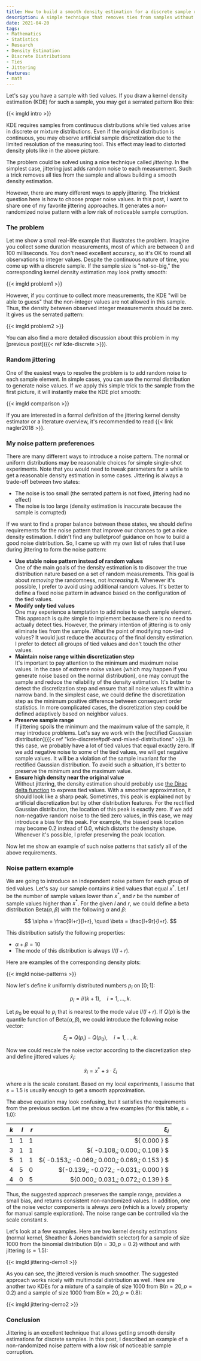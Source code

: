 ```yaml
---
title: How to build a smooth density estimation for a discrete sample using jittering
description: A simple technique that removes ties from samples without noticeable changes in density
date: 2021-04-20
tags:
- Mathematics
- Statistics
- Research
- Density Estimation
- Discrete Distributions
- Ties
- Jittering
features:
- math
---
```


Let's say you have a sample with tied values.
If you draw a kernel density estimation (KDE) for such a sample,
  you may get a serrated pattern like this:

{{< imgld intro >}}

KDE requires samples from continuous distributions
  while tied values arise in discrete or mixture distributions.
Even if the original distribution is continuous,
  you may observe artificial sample discretization due to the limited resolution of the measuring tool.
This effect may lead to distorted density plots like in the above picture.

The problem could be solved using a nice technique called *jittering*.
In the simplest case, jittering just adds random noise to each measurement.
Such a trick removes all ties from the sample and allows building a smooth density estimation.

However, there are many different ways to apply jittering.
The trickiest question here is how to choose proper noise values.
In this post, I want to share one of my favorite jittering approaches.
It generates a non-randomized noise pattern with a low risk of noticeable sample corruption.

<!--more-->

### The problem

Let me show a small real-life example that illustrates the problem.
Imagine you collect some duration measurements, most of which are between 0 and 100 milliseconds.
You don't need excellent accuracy, so it's OK to round all observations to integer values.
Despite the continuous nature of time, you come up with a discrete sample.
If the sample size is "not-so-big," the corresponding kernel density estimation may look pretty smooth:

{{< imgld problem1 >}}

However, if you continue to collect more measurements,
  the KDE "will be able to guess" that the non-integer values are not allowed in this sample.
Thus, the density between observed integer measurements should be zero.
It gives us the serrated pattern:

{{< imgld problem2 >}}

You can also find a more detailed discussion about this problem in my [previous post]({{< ref kde-discrete >}}).

### Random jittering

One of the easiest ways to resolve the problem is to add random noise to each sample element.
In simple cases, you can use the normal distribution to generate noise values.
If we apply this simple trick to the sample from the first picture,
  it will instantly make the KDE plot smooth:

{{< imgld comparison >}}

If you are interested in a formal definition of the jittering kernel density estimator or a literature overview,
  it's recommended to read {{< link nagler2018 >}}.

### My noise pattern preferences

There are many different ways to introduce a noise pattern.
The normal or uniform distributions may be reasonable choices for simple single-shot experiments.
Note that you would need to tweak parameters for a while to get a reasonable density estimation in some cases.
Jittering is always a trade-off between two states:

* The noise is too small (the serrated pattern is not fixed, jittering had no effect)
* The noise is too large (density estimation is inaccurate because the sample is corrupted)

If we want to find a proper balance between these states, we should define requirements for the noise pattern
  that improve our chances to get a nice density estimation.
I didn't find any bulletproof guidance on how to build a good noise distribution.
So, I came up with my own list of rules that I use during jittering to form the noise pattern:

* **Use stable noise pattern instead of random values**  
  One of the main goals of the density estimation is to discover the true distribution nature
    based on a set of random measurements.
  This goal is about *removing* the randomness, not *increasing* it.
  Whenever it's possible, I prefer to avoid using additional random values.
  It's better to define a fixed noise pattern in advance based on the configuration of the tied values.
* **Modify only tied values**  
  One may experience a temptation to add noise to each sample element.
  This approach is quite simple to implement because there is no need to actually detect ties.
  However, the primary intention of jittering is to only eliminate ties from the sample.
  What the point of modifying non-tied values?
  It would just reduce the accuracy of the final density estimation.
  I prefer to detect all groups of tied values and don't touch the other values.
* **Maintain noise range within discretization step**  
  It's important to pay attention to the minimum and maximum noise values.
  In the case of extreme noise values (which may happen if you generate noise based on the normal distribution),
    one may corrupt the sample and reduce the reliability of the density estimation.
  It's better to detect the discretization step and ensure that all noise values fit within a narrow band.
  In the simplest case, we could define the discretization step as the minimum positive difference
    between consequent order statistics.
  In more complicated cases, the discretization step could be defined adaptively based on neighbor values.
* **Preserve sample range**  
  If jittering spoils the minimum and the maximum value of the sample, it may introduce problems.
  Let's say we work with the
    [rectified Gaussian distribution]({{< ref "kde-discrete#pdf-and-mixed-distributions" >}}).
  In this case, we probably have a lot of tied values that equal exactly zero.
  If we add negative noise to some of the tied values, we will get negative sample values.
  It will be a violation of the sample invariant for the rectified Gaussian distribution.
  To avoid such a situation, it's better to preserve the minimum and the maximum value.
* **Ensure high density near the original value**  
  Without jittering, the density estimation should probably use
    [the Dirac delta function](https://en.wikipedia.org/wiki/Dirac_delta_function) to express tied values.
  With a smoother approximation, it should look like a sharp peak.
  Sometimes, this peak is explained not by artificial discretization but by other distribution features.
  For the rectified Gaussian distribution, the location of this peak is exactly zero.
  If we add non-negative random noise to the tied zero values, in this case,
    we may introduce a bias for this peak.
  For example, the biased peak location may become 0.2 instead of 0.0, which distorts the density shape.
  Whenever it's possible, I prefer preserving the peak location.

Now let me show an example of such noise patterns that satisfy all of the above requirements.

### Noise pattern example

We are going to introduce an independent noise pattern for each group of tied values.
Let's say our sample contains $k$ tied values that equal $x^*$.
Let $l$ be the number of sample values lower than $x^*$, and $r$ be the number of sample values higher than $x^*$.
For the given $l$ and $r$,
  we could define a beta distribution $\textrm{Beta}(\alpha, \beta)$ with the following $\alpha$ and $\beta$:

$$
\alpha = \frac{9l+r}{l+r}, \quad \beta = \frac{l+9r}{l+r}.
$$

This distribution satisfy the following properties:

* $\alpha + \beta = 10$
* The mode of this distribution is always $l / (l + r)$.

Here are examples of the corresponding density plots:

{{< imgld noise-patterns >}}

Now let's define $k$ uniformly distributed numbers $p_i$ on $[0;1]$:

$$
p_i = i / (k + 1), \quad i = 1, \ldots, k.
$$

Let $p_0$ be equal to $p_i$ that is nearest to the mode value $l / (l + r)$.
If $Q(p)$ is the quantile function of $\textrm{Beta}(\alpha, \beta)$,
  we could introduce the following noise vector:

$$
\xi_i = Q(p_i) - Q(p_0), \quad i = 1, \ldots, k.
$$

Now we could rescale the noise vector according to the discretization step and define jittered values $\hat{x}_i$:

$$
\hat{x}_i = x^* + s \cdot \xi_i
$$

where $s$ is the scale constant.
Based on my local experiments, I assume that $s = 1.5$ is usually enough to get a smooth approximation.

The above equation may look confusing, but it satisfies the requirements from the previous section.
Let me show a few examples (for this table, $s = 1.0$):

|  $k$ |  $l$ |  $r$ |                                              $\xi_i$ |
| ---: | ---: | ---: | ---------------------------------------------------: |
|  $1$ |  $1$ |  $1$ |                                       $\{ 0.000 \} $ |
|  $3$ |  $1$ |  $1$ |                    $\{ -0.108,\; 0.000,\; 0.108 \} $ |
|  $5$ |  $1$ |  $1$ | $\{ -0.153,\; -0.069,\; 0.000,\; 0.069,\; 0.153 \} $ |
|  $4$ |  $5$ |  $0$ |          $\{-0.139,\; -0.072,\; -0.031,\; 0.000 \} $ |
|  $4$ |  $0$ |  $5$ |             $\{0.000,\; 0.031,\; 0.072,\; 0.139 \} $ |

Thus, the suggested approach
  preserves the sample range, provides a small bias,
  and returns consistent non-randomized values.
In addition, one of the noise vector components is always zero (which is a lovely property for manual sample exploration).
The noise range can be controlled via the scale constant $s$.

Let's look at a few examples.
Here are two kernel density estimations (normal kernel, Sheather & Jones bandwidth selector)
  for a sample of size 1000 from the binomial distribution $\textrm{B}(n = 30, p = 0.2)$
  without and with jittering ($s = 1.5$):

{{< imgld jittering-demo1 >}}

As you can see, the jittered version is much smoother.
The suggested approach works nicely with multimodal distribution as well.
Here are another two KDEs for a mixture of
  a sample of size 1000 from $\textrm{B}(n = 20, p = 0.2)$ and
  a sample of size 1000 from $\textrm{B}(n = 20, p = 0.8)$:

{{< imgld jittering-demo2 >}}

### Conclusion

Jittering is an excellent technique that allows getting smooth density estimations for discrete samples.
In this post, I described an example of a non-randomized noise pattern with a low risk of noticeable sample corruption.
